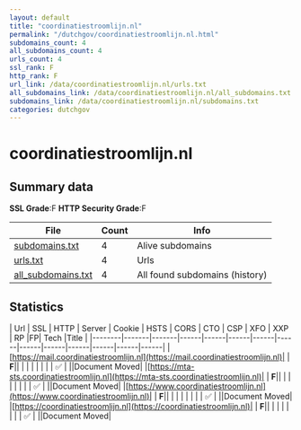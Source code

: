 ```yaml
---
layout: default
title: "coordinatiestroomlijn.nl"
permalink: "/dutchgov/coordinatiestroomlijn.nl.html"
subdomains_count: 4
all_subdomains_count: 4
urls_count: 4
ssl_rank: F
http_rank: F
url_link: /data/coordinatiestroomlijn.nl/urls.txt
all_subdomains_link: /data/coordinatiestroomlijn.nl/all_subdomains.txt
subdomains_link: /data/coordinatiestroomlijn.nl/subdomains.txt
categories: dutchgov
---
```



# coordinatiestroomlijn.nl
## Summary data


**SSL Grade**:F
**HTTP Security Grade**:F


| File       | Count | Info |
|------------|-------|------|
|[subdomains.txt](/data/coordinatiestroomlijn.nl/subdomains.txt)|4|Alive subdomains|
|[urls.txt](/data/coordinatiestroomlijn.nl/urls.txt)|4|Urls|
|[all_subdomains.txt](/data/coordinatiestroomlijn.nl/all_subdomains.txt)|4|All found subdomains (history)|


## Statistics


| Url | SSL | HTTP | Server | Cookie | HSTS | CORS | CTO | CSP | XFO | XXP | RP |FP| Tech |Title |
|--------|-------|-------|------|------|------|------|------|------|------|------|------|------|------|
|[https://mail.coordinatiestroomlijn.nl](https://mail.coordinatiestroomlijn.nl)| | **F**|| | | | | | | | :white_check_mark: | ||Document Moved|
|[https://mta-sts.coordinatiestroomlijn.nl](https://mta-sts.coordinatiestroomlijn.nl)| | **F**|| | | | | | | | :white_check_mark: | ||Document Moved|
|[https://www.coordinatiestroomlijn.nl](https://www.coordinatiestroomlijn.nl)| | **F**|| | | | | | | | :white_check_mark: | ||Document Moved|
|[https://coordinatiestroomlijn.nl](https://coordinatiestroomlijn.nl)| | **F**|| | | | | | | | :white_check_mark: | ||Document Moved|